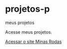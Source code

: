 # projetos-p
 meus projetos

Acesse meus projetos.

<a href="https://ruan-steffansom.github.io/projetos-p/minas-rodas/">Acessar o site Minas Rodas</a>